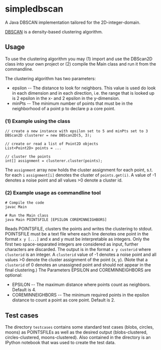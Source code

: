 simpledbscan
============

A Java DBSCAN implementation tailored for the 2D-integer-domain.

[DBSCAN](http://en.wikipedia.org/wiki/DBSCAN) is a density-based clustering
algorithm.

Usage
-----

To use the clustering algorithm you may (1) import and use the DBScan2D class
into your own project or (2) compile the Main class and run it from the
commandline.

The clustering algorithm has two parameters:

*    epsilon -- The distance to look for neighbors. This value is used do look
     in each dimension and in each direction, i.e. the range that is looked up
     is 2 epsilon in the x- and 2 epsilon in the y-dimension.
*    minPts -- The minimum number of points that must be in the neighborhood of
     a point p to declare p a core point.

### (1) Example using the class

    // create a new instance with epsilon set to 5 and minPts set to 3
    DBScan2D clusterer = new DBScan2D(5, 3);
    
    // create or read a list of Point2D objects
    List<Point2D> points = ...
    
    // cluster the points
    int[] assignment = clusterer.cluster(points);
    
The `assignment` array now holds the cluster assignment for each point, s.t. for
each `i` `assignment[i]` denotes the cluster of `points.get(i)`. A value of -1
denotes a noise point and all values >0 denote a cluster id.

### (2) Example usage as commandline tool

    # Compile the code
    javac Main
    
    # Run the Main class
    java Main POINTSFILE [EPSILON COREMINNEIGHBORS]

Reads POINTSFILE, clusters the points and writes the clustering to stdout.
POINTSFILE must be a text file where each line denotes one point in the format
`x y [...]`
and x and y must be interpretable as integers. Only the first two
space-separated integers are considered as input, further characters are
discarded.
The output is in the format
`x y custerid`
where `clusterid` is an integer. A `clusterid` value of -1 denotes a noise point
and all values >0 denote the cluster assignment of the point (x, y).
(Note that a `clusterid` of 0 denotes an unassigned point and should not appear
in the final clustering.)
The Parameters EPSILON and COREMINNEIGHBORS are optional:

*   EPSILON -- The maximum distance where points count as neighbors.
    Default is 4.
*   COREMINNEIGHBORS -- The minimum required points in the epsilon distance to
    count a point as core point. Default is 2.

Test cases
----------

The directory `testcases` contains some standard test cases (blobs, circles,
moons) as POINTSFILEs as well as the desired output (blobs-clustered,
circles-clustered, moons-clustered). Also contained in the directory is an
IPython notebook that was used to create the test data.

